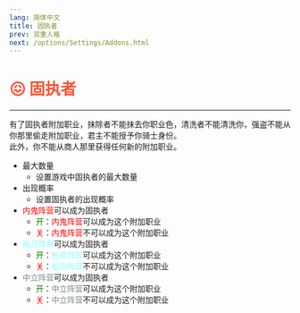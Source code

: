 ```yaml
---
lang: 简体中文
title: 固执者
prev: 双重人格
next: /options/Settings/Addons.html
---
```


# <font color=#fa5434>😖 <b>固执者</b></font> <Badge text="Mixed" type="tip" vertical="middle"/>

***

有了固执者附加职业，抹除者不能抹去你职业色，清洗者不能清洗你，强盗不能从你那里偷走附加职业，君主不能授予你骑士身份。<br>
此外，你不能从商人那里获得任何新的附加职业。

- 最大数量
  - 设置游戏中固执者的最大数量
- 出现概率
  - 设置固执者的出现概率
- <font color=red>内鬼阵营</font>可以成为固执者
  - <font color=green>开</font>：<font color=red>内鬼阵营</font>可以成为这个附加职业
  - <font color=red>关</font>：<font color=red>内鬼阵营</font>不可以成为这个附加职业
- <font color=#8cffff>船员阵营</font>可以成为固执者
  - <font color=green>开</font>：<font color=#8cffff>船员阵营</font>可以成为这个附加职业
  - <font color=red>关</font>：<font color=#8cffff>船员阵营</font>不可以成为这个附加职业
- <font color=#7f8c8d>中立阵营</font>可以成为固执者
  - <font color=green>开</font>：<font color=#7f8c8d>中立阵营</font>可以成为这个附加职业
  - <font color=red>关</font>：<font color=#7f8c8d>中立阵营</font>不可以成为这个附加职业

>
